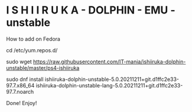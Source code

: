 # I S H I I R U K A - DOLPHIN - EMU - unstable
How to add on Fedora 

cd /etc/yum.repos.d/

sudo wget https://raw.githubusercontent.com/IT-mania/ishiiruka-dolphin-unstable/master/ps4-ishiiruka

sudo dnf install ishiiruka-dolphin-unstable-5.0.20211211+git.d1ffc2e33-97.7.x86_64 ishiiruka-dolphin-unstable-lang-5.0.20211211+git.d1ffc2e33-97.7.noarch

Done! Enjoy!
